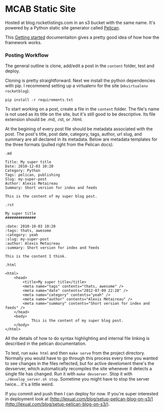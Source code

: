 # MCAB Static Site

Hosted at blog.rocketlistings.com in an s3 bucket with the same name. It's powered by a Python static site generator called [Pelican](http://docs.getpelican.com/en/3.2/).

This [Getting started](http://docs.getpelican.com/en/3.2/getting_started.html) documentaiton gives a pretty good idea of how how the framework works.

###  Posting Workflow

The general outline is clone, add/edit a post in the `content` folder, test and deploy.

Cloning is pretty straightforward. Next we install the python dependencies with pip. I recommend setting up a virtualenv for the site (`mkvirtualenv rocketblog`). 

    pip install -r requirements.txt

To start working on a post, create a file in the `content` folder. The file's name is not used as its title on the site, but it's still good to be descriptive. Its file extension should be .md, .rst, or .html. 

At the begining of every post file should be metadata associated with the post. The post's  title, post date, category, tags, author, url slug, and summary are all declared in its metadata. Below are metadata templates for the three formats (pulled right from the Pelican docs).

`.md`

	Title: My super title
	Date: 2010-12-03 10:20
	Category: Python
	Tags: pelican, publishing
	Slug: my-super-post
	Author: Alexis Metaireau
	Summary: Short version for index and feeds

	This is the content of my super blog post.

`.rst`

    My super title
    ##############

    :date: 2010-10-03 10:20
    :tags: thats, awesome
    :category: yeah
    :slug: my-super-post
    :author: Alexis Metaireau
    :summary: Short version for index and feeds

    This is the content I think.

`.html`

    <html>
        <head>
    	    <title>My super title</title>
    	    <meta name="tags" contents="thats, awesome" />
    	    <meta name="date" contents="2012-07-09 22:28" />
    	    <meta name="category" contents="yeah" />
    	    <meta name="author" contents="Alexis Métaireau" />
    	    <meta name="summary" contents="Short version for index and feeds" />
    	</head>
    	<body>
                This is the content of my super blog post.
    	</body>
    </html>

All the details of how to do syntax highlighting and internal file linking is described in the pelican documentation.

To test, run `make html` and then `make serve` from the project directory. Normally you would have to go through this process every time you wanted to see changes in the files reflected, but for active develoment there's the devserver, which automatically recompiles the site whenever it detects a single file has changed. Run it with `make devserver`. Stop it with `./develop_server.sh stop`. Sometime you might have to stop the server twice... it's a little weird.

If you commit and push then I can deploy for now. If you're super interested in deployment look at [http://lexual.com/blog/setup-pelican-blog-on-s3/](http://lexual.com/blog/setup-pelican-blog-on-s3/).


